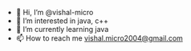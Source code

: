 - 👋 Hi, I’m @vishal-micro
- 👀 I’m interested in java, c++
- 🌱 I’m currently learning java
- 📫 How to reach me vishal.micro2004@gmail.com

